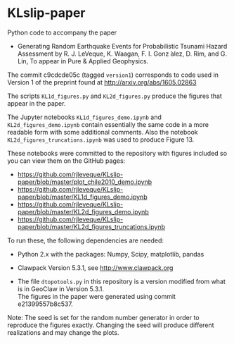 # KLslip-paper

Python code to accompany the paper

- Generating Random Earthquake Events for Probabilistic Tsunami Hazard Assessment
  by R. J. LeVeque, K. Waagan, F. I. Gonz ́alez, D. Rim, and G. Lin,
  To appear in Pure & Applied Geophysics.

The commit c9cdcde05c (tagged `version1`) corresponds to code used in Version
1 of the preprint found at http://arxiv.org/abs/1605.02863

The scripts `KL1d_figures.py` and `KL2d_figures.py` produce the figures that
appear in the paper. 

The Jupyter notebooks `KL1d_figures_demo.ipynb` and `KL2d_figures_demo.ipynb`
contain essentially the same code in a more readable form 
with some additional comments.  Also the notebook
`KL2d_figures_truncations.ipynb` was used to produce Figure 13.

These notebooks were committed to the repository with
figures included so you can view them on the GitHub pages:

- https://github.com/rjleveque/KLslip-paper/blob/master/plot_chile2010_demo.ipynb
- https://github.com/rjleveque/KLslip-paper/blob/master/KL1d_figures_demo.ipynb
- https://github.com/rjleveque/KLslip-paper/blob/master/KL2d_figures_demo.ipynb
- https://github.com/rjleveque/KLslip-paper/blob/master/KL2d_figures_truncations.ipynb 



To run these, the following dependencies are needed:

- Python 2.x with the packages:
  Numpy, Scipy, matplotlib, pandas

- Clawpack Version 5.3.1, see http://www.clawpack.org

- The file `dtopotools.py` in this repository is a version modified from
  what is in GeoClaw in Version 5.3.1.  
  The figures in the paper were generated using commit e21399557b8c537.

Note: The seed is set for the random number generator in order to reproduce
the figures exactly.  Changing the seed will produce different realizations
and may change the plots.

